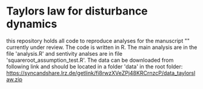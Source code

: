 # Taylors law for disturbance dynamics

this repository holds all code to reproduce analyses for the manuscript "" currently under review. The code is written in R. The main analysis are in the file 'analysis.R' and sentivity analses are in file 'squareroot_assumption_test.R'. The data can be downloaded from following link and should be located in a folder 'data' in the root folder: https://syncandshare.lrz.de/getlink/fi8rwzXVeZPj48KRCrnzcP/data_taylorslaw.zip
